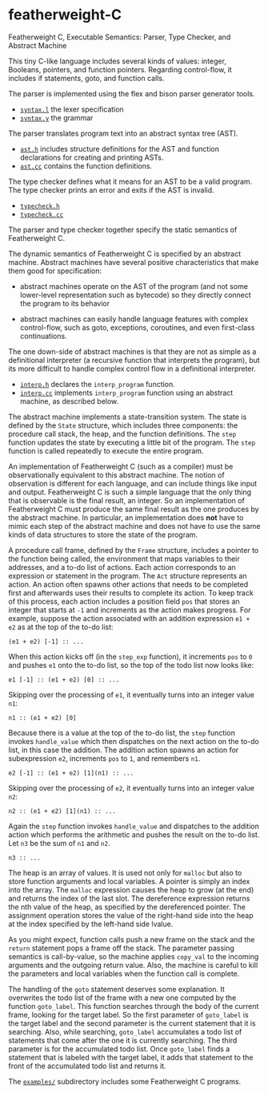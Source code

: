 # featherweight-C

Featherweight C, Executable Semantics: Parser, Type Checker, and
Abstract Machine

This tiny C-like language includes several kinds of values: integer,
Booleans, pointers, and function pointers. Regarding control-flow, it
includes if statements, goto, and function calls.

The parser is implemented using the flex and bison parser generator
tools.

* [`syntax.l`](./syntax.l) the lexer specification
* [`syntax.y`](./syntax.y) the grammar

The parser translates program text into an abstract syntax tree (AST).

* [`ast.h`](./ast.h) includes structure definitions for the AST and function
  declarations for creating and printing ASTs.
* [`ast.cc`](./ast.cc) contains the function definitions.

The type checker defines what it means for an AST to be a valid
program. The type checker prints an error and exits if the AST is
invalid.

* [`typecheck.h`](./typecheck.h)
* [`typecheck.cc`](./typecheck.cc)

The parser and type checker together specify the static semantics
of Featherweight C.

The dynamic semantics of Featherweight C is specified by an abstract
machine. Abstract machines have several positive characteristics that
make them good for specification:

* abstract machines operate on the AST of the program
  (and not some lower-level representation such as bytecode)
  so they directly connect the program to its behavior
  
* abstract machines can easily handle language features with complex
  control-flow, such as goto, exceptions, coroutines, and even
  first-class continuations.
  
The one down-side of abstract machines is that they are not as simple
as a definitional interpreter (a recursive function that interprets
the program), but its more difficult to handle complex control flow in
a definitional interpreter.

* [`interp.h`](./interp.h) declares the `interp_program` function.
* [`interp.cc`](./interp.cc) implements `interp_program` function using an
  abstract machine, as described below.

The abstract machine implements a state-transition system.  The state
is defined by the `State` structure, which includes three components:
the procedure call stack, the heap, and the function definitions.  The
`step` function updates the state by executing a little bit of the
program. The `step` function is called repeatedly to execute the
entire program.

An implementation of Featherweight C (such as a compiler) must be
observationally equivalent to this abstract machine. The notion of
observation is different for each language, and can include things
like input and output. Featherweight C is such a simple language that
the only thing that is observable is the final result, an integer.  So
an implementation of Featherweight C must produce the same final
result as the one produces by the abstract machine. In particular, an
implementation does **not** have to mimic each step of the abstract
machine and does not have to use the same kinds of data structures to
store the state of the program.

A procedure call frame, defined by the `Frame` structure, includes a
pointer to the function being called, the environment that maps
variables to their addresses, and a to-do list of actions.  Each
action corresponds to an expression or statement in the program.  The
`Act` structure represents an action.  An action often spawns other
actions that needs to be completed first and afterwards uses their
results to complete its action. To keep track of this process, each
action includes a position field `pos` that stores an integer that
starts at `-1` and increments as the action makes progress.  For
example, suppose the action associated with an addition expression
`e1 + e2` as at the top of the to-do list:

    (e1 + e2) [-1] :: ...

When this action kicks off (in the `step_exp` function), it increments
`pos` to `0` and pushes `e1` onto the to-do list, so the top of the
todo list now looks like:

    e1 [-1] :: (e1 + e2) [0] :: ...

Skipping over the processing of `e1`, it eventually turns into
an integer value `n1`:

    n1 :: (e1 + e2) [0]

Because there is a value at the top of the to-do list, the `step`
function invokes `handle_value` which then dispatches on the next
action on the to-do list, in this case the addition. The addition
action spawns an action for subexpression `e2`, increments
`pos` to `1`, and remembers `n1`.

    e2 [-1] :: (e1 + e2) [1](n1) :: ...

Skipping over the processing of `e2`, it eventually turns into
an integer value `n2`:

    n2 :: (e1 + e2) [1](n1) :: ...

Again the `step` function invokes `handle_value` and dispatches to the
addition action which performs the arithmetic and pushes the result on
the to-do list.  Let `n3` be the sum of `n1` and `n2`.

    n3 :: ...

The heap is an array of values. It is used not only for `malloc` but
also to store function arguments and local variables.  A pointer is
simply an index into the array.  The `malloc` expression causes the
heap to grow (at the end) and returns the index of the last slot.  The
dereference expression returns the nth value of the heap, as specified
by the dereferenced pointer. The assignment operation stores the value
of the right-hand side into the heap at the index specified by the
left-hand side lvalue.

As you might expect, function calls push a new frame on the stack and
the `return` statement pops a frame off the stack. The parameter
passing semantics is call-by-value, so the machine applies `copy_val`
to the incoming arguments and the outgoing return value.  Also, the
machine is careful to kill the parameters and local variables when the
function call is complete.

The handling of the `goto` statement deserves some explanation.  It
overwrites the todo list of the frame with a new one computed by the
function `goto_label`. This function searches through the body of the
current frame, looking for the target label. So the first parameter of
`goto_label` is the target label and the second parameter is the
current statement that it is searching.  Also, while searching,
`goto_label` accumulates a todo list of statements that come after the
one it is currently searching. The third parameter is for the
accumulated todo list. Once `goto_label` finds a statement that is
labeled with the target label, it adds that statement to the front of
the accumulated todo list and returns it.

The [`examples/`](./examples/) subdirectory includes some Featherweight C programs.
